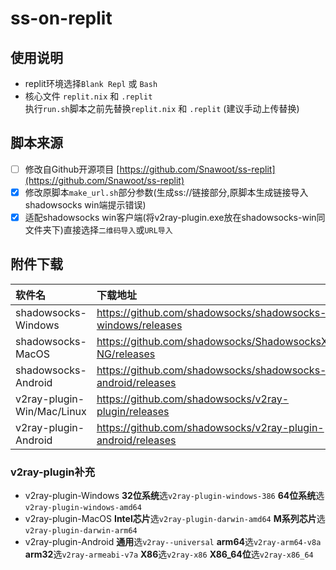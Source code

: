 # ss-on-replit  

## 使用说明
- replit环境选择`Blank Repl` 或 `Bash`
- 核心文件 `replit.nix` 和 `.replit`  
执行`run.sh`脚本之前先替换`replit.nix` 和 `.replit` (建议手动上传替换)
## 脚本来源
- [ ] 修改自Github开源项目 [https://github.com/Snawoot/ss-replit](https://github.com/Snawoot/ss-replit)
- [x] 修改原脚本`make_url.sh`部分参数(生成ss://链接部分,原脚本生成链接导入shadowsocks win端提示错误)
- [x] 适配shadowsocks win客户端(将v2ray-plugin.exe放在shadowsocks-win同文件夹下)直接选择`二维码导入`或`URL导入`
## 附件下载
| 软件名      | 下载地址     |
| :---        | :---        |
| shadowsocks-Windows | https://github.com/shadowsocks/shadowsocks-windows/releases |
| shadowsocks-MacOS | https://github.com/shadowsocks/ShadowsocksX-NG/releases |
| shadowsocks-Android | https://github.com/shadowsocks/shadowsocks-android/releases |
| v2ray-plugin-Win/Mac/Linux | https://github.com/shadowsocks/v2ray-plugin/releases |
| v2ray-plugin-Android | https://github.com/shadowsocks/v2ray-plugin-android/releases |

### v2ray-plugin补充
- v2ray-plugin-Windows **32位系统**选`v2ray-plugin-windows-386` **64位系统**选`v2ray-plugin-windows-amd64`
- v2ray-plugin-MacOS **Intel芯片**选`v2ray-plugin-darwin-amd64` **M系列芯片**选`v2ray-plugin-darwin-arm64`
- v2ray-plugin-Android **通用**选`v2ray--universal` **arm64**选`v2ray-arm64-v8a` **arm32**选`v2ray-armeabi-v7a` **X86**选`v2ray-x86` **X86_64位**选`v2ray-x86_64`
